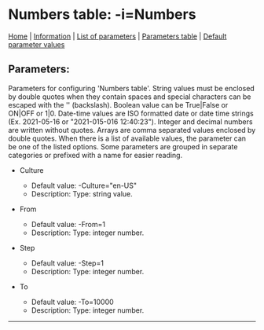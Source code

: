 # Numbers table: -i=Numbers

[Home](../README.MD) | [Information](numbers_info.md) | [List of parameters](numbers_parameters_list.md) | [Parameters table](numbers_parameters_table.md) |  [Default parameter values](numbers_parameters_defaults.md)

## Parameters:
Parameters for configuring 'Numbers table'. String values must be enclosed by double quotes when they contain
spaces and special characters can be escaped with the '\' (backslash). Boolean value can be True|False or
ON|OFF or 1|0. Date-time values are ISO formatted date or date time strings (Ex. 2021-05-16 or "2021-015-016
12:40:23"). Integer and decimal numbers are written without quotes. Arrays are comma separated values enclosed
by double quotes. When there is a list of available values, the parameter can be one of the listed options.
Some parameters are grouped in separate categories or prefixed with a name for easier reading.

 - Culture

	* Default value: -Culture="en-US"
	* Description: Type: string value.

 - From

	* Default value: -From=1
	* Description: Type: integer number.

 - Step

	* Default value: -Step=1
	* Description: Type: integer number.

 - To

	* Default value: -To=10000
	* Description: Type: integer number.


------------------------------------------------------------

